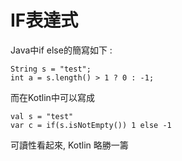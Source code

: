 IF表達式
=======
Java中if else的簡寫如下 :
```
String s = "test";
int a = s.length() > 1 ? 0 : -1;
```
而在Kotlin中可以寫成
```
val s = "test"
var c = if(s.isNotEmpty()) 1 else -1
```
可讀性看起來, Kotlin 略勝一籌


